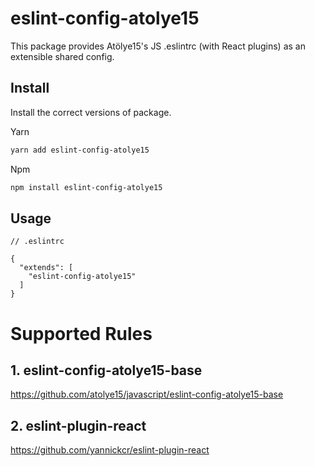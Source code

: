 # eslint-config-atolye15

This package provides Atölye15's JS .eslintrc (with React plugins) as an extensible shared config.

## Install

Install the correct versions of package.

Yarn

```bash
yarn add eslint-config-atolye15
```

Npm

```bash
npm install eslint-config-atolye15
```

## Usage

```
// .eslintrc

{
  "extends": [
    "eslint-config-atolye15"
  ]
}

```

# Supported Rules

## 1. eslint-config-atolye15-base

https://github.com/atolye15/javascript/eslint-config-atolye15-base

## 2. eslint-plugin-react

https://github.com/yannickcr/eslint-plugin-react
